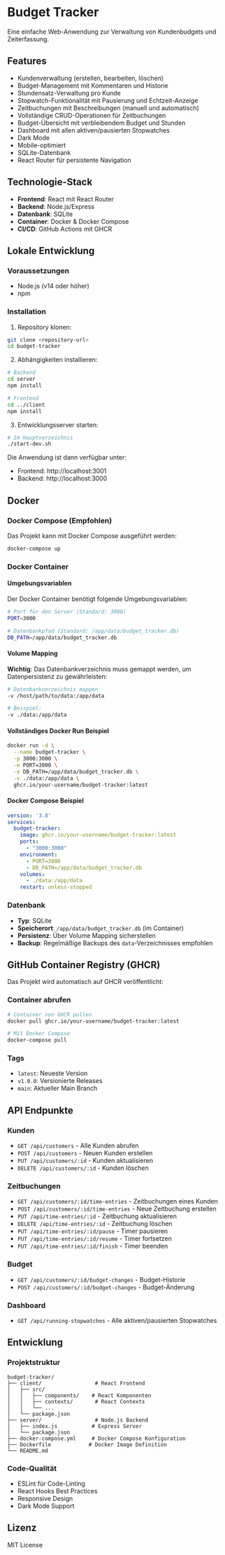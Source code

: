 # Budget Tracker

Eine einfache Web-Anwendung zur Verwaltung von Kundenbudgets und Zeiterfassung.

## Features

- Kundenverwaltung (erstellen, bearbeiten, löschen)
- Budget-Management mit Kommentaren und Historie
- Stundensatz-Verwaltung pro Kunde
- Stopwatch-Funktionalität mit Pausierung und Echtzeit-Anzeige
- Zeitbuchungen mit Beschreibungen (manuell und automatisch)
- Vollständige CRUD-Operationen für Zeitbuchungen
- Budget-Übersicht mit verbleibendem Budget und Stunden
- Dashboard mit allen aktiven/pausierten Stopwatches
- Dark Mode
- Mobile-optimiert
- SQLite-Datenbank
- React Router für persistente Navigation

## Technologie-Stack

- **Frontend**: React mit React Router
- **Backend**: Node.js/Express
- **Datenbank**: SQLite
- **Container**: Docker & Docker Compose
- **CI/CD**: GitHub Actions mit GHCR

## Lokale Entwicklung

### Voraussetzungen

- Node.js (v14 oder höher)
- npm

### Installation

1. Repository klonen:
```bash
git clone <repository-url>
cd budget-tracker
```

2. Abhängigkeiten installieren:
```bash
# Backend
cd server
npm install

# Frontend
cd ../client
npm install
```

3. Entwicklungsserver starten:
```bash
# Im Hauptverzeichnis
./start-dev.sh
```

Die Anwendung ist dann verfügbar unter:
- Frontend: http://localhost:3001
- Backend: http://localhost:3000

## Docker

### Docker Compose (Empfohlen)

Das Projekt kann mit Docker Compose ausgeführt werden:

```bash
docker-compose up
```

### Docker Container

#### Umgebungsvariablen

Der Docker Container benötigt folgende Umgebungsvariablen:

```bash
# Port für den Server (Standard: 3000)
PORT=3000

# Datenbankpfad (Standard: /app/data/budget_tracker.db)
DB_PATH=/app/data/budget_tracker.db
```

#### Volume Mapping

**Wichtig**: Das Datenbankverzeichnis muss gemappt werden, um Datenpersistenz zu gewährleisten:

```bash
# Datenbankverzeichnis mappen
-v /host/path/to/data:/app/data

# Beispiel:
-v ./data:/app/data
```

#### Vollständiges Docker Run Beispiel

```bash
docker run -d \
  --name budget-tracker \
  -p 3000:3000 \
  -e PORT=3000 \
  -e DB_PATH=/app/data/budget_tracker.db \
  -v ./data:/app/data \
  ghcr.io/your-username/budget-tracker:latest
```

#### Docker Compose Beispiel

```yaml
version: '3.8'
services:
  budget-tracker:
    image: ghcr.io/your-username/budget-tracker:latest
    ports:
      - "3000:3000"
    environment:
      - PORT=3000
      - DB_PATH=/app/data/budget_tracker.db
    volumes:
      - ./data:/app/data
    restart: unless-stopped
```

### Datenbank

- **Typ**: SQLite
- **Speicherort**: `/app/data/budget_tracker.db` (im Container)
- **Persistenz**: Über Volume Mapping sicherstellen
- **Backup**: Regelmäßige Backups des `data`-Verzeichnisses empfohlen

## GitHub Container Registry (GHCR)

Das Projekt wird automatisch auf GHCR veröffentlicht:

### Container abrufen

```bash
# Container von GHCR pullen
docker pull ghcr.io/your-username/budget-tracker:latest

# Mit Docker Compose
docker-compose pull
```

### Tags

- `latest`: Neueste Version
- `v1.0.0`: Versionierte Releases
- `main`: Aktueller Main Branch

## API Endpunkte

### Kunden
- `GET /api/customers` - Alle Kunden abrufen
- `POST /api/customers` - Neuen Kunden erstellen
- `PUT /api/customers/:id` - Kunden aktualisieren
- `DELETE /api/customers/:id` - Kunden löschen

### Zeitbuchungen
- `GET /api/customers/:id/time-entries` - Zeitbuchungen eines Kunden
- `POST /api/customers/:id/time-entries` - Neue Zeitbuchung erstellen
- `PUT /api/time-entries/:id` - Zeitbuchung aktualisieren
- `DELETE /api/time-entries/:id` - Zeitbuchung löschen
- `PUT /api/time-entries/:id/pause` - Timer pausieren
- `PUT /api/time-entries/:id/resume` - Timer fortsetzen
- `PUT /api/time-entries/:id/finish` - Timer beenden

### Budget
- `GET /api/customers/:id/budget-changes` - Budget-Historie
- `POST /api/customers/:id/budget-changes` - Budget-Änderung

### Dashboard
- `GET /api/running-stopwatches` - Alle aktiven/pausierten Stopwatches

## Entwicklung

### Projektstruktur

```
budget-tracker/
├── client/                 # React Frontend
│   ├── src/
│   │   ├── components/    # React Komponenten
│   │   ├── contexts/       # React Contexts
│   │   └── ...
│   └── package.json
├── server/                 # Node.js Backend
│   ├── index.js           # Express Server
│   └── package.json
├── docker-compose.yml     # Docker Compose Konfiguration
├── Dockerfile            # Docker Image Definition
└── README.md
```

### Code-Qualität

- ESLint für Code-Linting
- React Hooks Best Practices
- Responsive Design
- Dark Mode Support

## Lizenz

MIT License